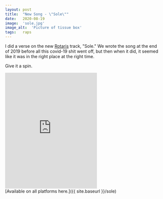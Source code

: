 ```yaml
---
layout: post
title:  "New Song - \"Sole\""
date:   2020-08-19
image:  'sole.jpg'
image_alt:  'Picture of tissue box'
tags:   raps
---
```


I did a verse on the new [Rotaris](https://rotarismusic.com/) track, "Sole." We wrote the song at the end of 2019 before all this covid-19 shit went off, but then when it did, it seemed like it was in the right place at the right time.

Give it a spin.

<iframe src="https://open.spotify.com/embed/track/5PMqRA7STmK6XjzzLdzUov" width="300" height="380" frameborder="0" allowtransparency="true" allow="encrypted-media"></iframe>

<br>
[Available on all platforms here.]({{ site.baseurl }}/sole)
